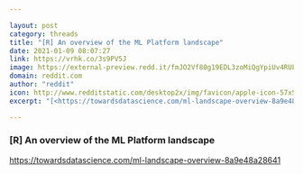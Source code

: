```yaml
---

layout: post
category: threads
title: "[R] An overview of the ML Platform landscape"
date: 2021-01-09 08:07:27
link: https://vrhk.co/3s9PV5J
image: https://external-preview.redd.it/fmJO2Vf80g19EDL3zoMiQgYpiUv4RUL9EcSL5NNESMg.jpg?width=1072&height=561.256544503&auto=webp&crop=1072:561.256544503,smart&s=4e9b6b5402a9b86d42949e5b94c114f8a5a56431
domain: reddit.com
author: "reddit"
icon: http://www.redditstatic.com/desktop2x/img/favicon/apple-icon-57x57.png
excerpt: "[<https://towardsdatascience.com/ml-landscape-overview-8a9e48a28641>](<https://towardsdatascience.com/ml-landscape-overview-8a9e48a28641>)"

---
```


### [R] An overview of the ML Platform landscape

[<https://towardsdatascience.com/ml-landscape-overview-8a9e48a28641>](<https://towardsdatascience.com/ml-landscape-overview-8a9e48a28641>)